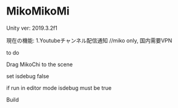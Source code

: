 # MikoMikoMi

Unity ver: 2019.3.2f1

現在の機能:
1.Youtubeチャンネル配信通知 //miko only, 国内需要VPN

to do





Drag MikoChi to the scene

set isdebug false


if run in editor mode  isdebug must be true

Build
